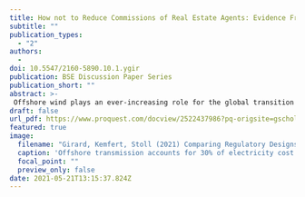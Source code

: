 ```yaml
---
title: How not to Reduce Commissions of Real Estate Agents: Evidence From Germany
subtitle: ""
publication_types:
  - "2"
authors:
  - 
doi: 10.5547/2160-5890.10.1.ygir
publication: BSE Discussion Paper Series
publication_short: ""
abstract: >-
 Offshore wind plays an ever-increasing role for the global transition to renewable energy. For offshore wind energy to be successful, cost-effective transport of the produced electricity to shore is necessary. The development and operation of the offshore transmission asset is costly and regulated differently across the globe. In this paper, we collect a unique data set that allows to compare cost and quality of offshore transmission assets in two countries with different regulations. With project level data we can control for geographical and technical difference to assess which regulatory design might lead to lower economic costs for the offshore transmission asset. We find that a competitive regime that promotes the integration of wind farm and transmission leads to lower transmission cost and similar transmission availability.
draft: false
url_pdf: https://www.proquest.com/docview/2522437986?pq-origsite=gscholar&fromopenview=true
featured: true
image:
  filename: "Girard, Kemfert, Stoll (2021) Comparing Regulatory Designs for the Transmission of Offshore Wind Energy.pdf"
  caption: 'Offshore transmission accounts for 30% of electricity cost.'
  focal_point: ""
  preview_only: false
date: 2021-05-21T13:15:37.824Z
---
```

